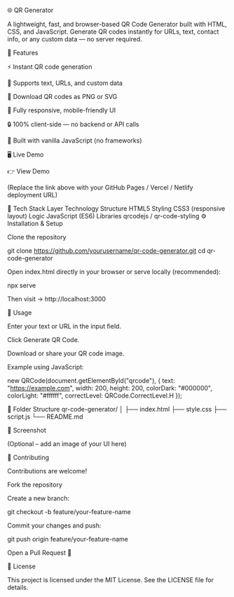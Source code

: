 🌐 QR Generator

A lightweight, fast, and browser-based QR Code Generator built with HTML, CSS, and JavaScript.
Generate QR codes instantly for URLs, text, contact info, or any custom data — no server required.

🚀 Features

⚡ Instant QR code generation

🧩 Supports text, URLs, and custom data

💾 Download QR codes as PNG or SVG

📱 Fully responsive, mobile-friendly UI

🔒 100% client-side — no backend or API calls

🧠 Built with vanilla JavaScript (no frameworks)

🖥️ Live Demo

👉 View Demo

(Replace the link above with your GitHub Pages / Vercel / Netlify deployment URL)

🧰 Tech Stack
Layer	Technology
Structure	HTML5
Styling	CSS3 (responsive layout)
Logic	JavaScript (ES6)
Libraries	qrcodejs
 / qr-code-styling
⚙️ Installation & Setup

Clone the repository

git clone https://github.com/yourusername/qr-code-generator.git
cd qr-code-generator


Open index.html directly in your browser
or serve locally (recommended):

npx serve


Then visit → http://localhost:3000

🧠 Usage

Enter your text or URL in the input field.

Click Generate QR Code.

Download or share your QR code image.

Example using JavaScript:

new QRCode(document.getElementById("qrcode"), {
  text: "https://example.com",
  width: 200,
  height: 200,
  colorDark: "#000000",
  colorLight: "#ffffff",
  correctLevel: QRCode.CorrectLevel.H
});

📁 Folder Structure
qr-code-generator/
│
├── index.html
├── style.css
├── script.js
└── README.md

📸 Screenshot

(Optional – add an image of your UI here)

🤝 Contributing

Contributions are welcome!

Fork the repository

Create a new branch:

git checkout -b feature/your-feature-name


Commit your changes and push:

git push origin feature/your-feature-name


Open a Pull Request 🎉

🪪 License

This project is licensed under the MIT License.
See the LICENSE
 file for details.
